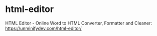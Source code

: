 # html-editor
HTML Editor - Online Word to HTML Converter, Formatter and Cleaner: https://unminifydev.com/html-editor/
